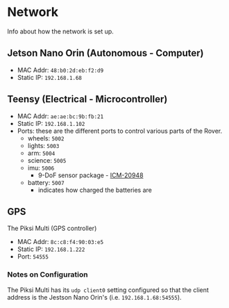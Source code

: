 # Network

Info about how the network is set up.

## Jetson Nano Orin (Autonomous - Computer)

- MAC Addr: `48:b0:2d:eb:f2:d9`
- Static IP: `192.168.1.68`

## Teensy (Electrical - Microcontroller)

- MAC Addr: `ae:ae:bc:9b:fb:21`
- Static IP: `192.168.1.102`
- Ports: these are the different ports to control various parts of the Rover.
  - wheels: `5002`
  - lights: `5003`
  - arm: `5004`
  - science: `5005`
  - imu: `5006`
    - 9-DoF sensor package - [ICM-20948](https://www.adafruit.com/product/4554)
  - battery: `5007`
    - indicates how charged the batteries are

## GPS

The Piksi Multi (GPS controller)

- MAC Addr: `8c:c8:f4:90:03:e5`
- Static IP: `192.168.1.222`
- Port: `54555`

### Notes on Configuration

The Piksi Multi has its `udp client0` setting configured so that the client address is the Jestson Nano Orin's (i.e. `192.168.1.68:54555`).
